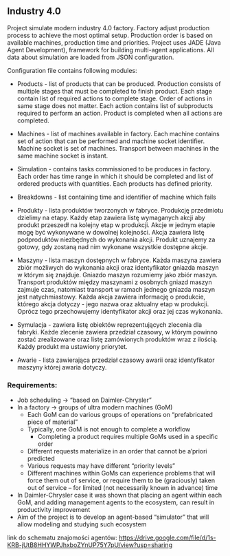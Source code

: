 ## Industry 4.0

Project simulate modern industry 4.0 factory. Factory adjust production process to achieve the most optimal setup. Production order is based on available machines, production time and priorities. Project uses JADE (Java Agent Development), framework for building multi-agent applications. All data about simulation are loaded from JSON configuration.

Configuration file contains following modules:

- Products - list of products that can be produced. Production consists of multiple stages that must be completed to finish product. Each stage contain list of required actions to complete stage. Order of actions in same stage does not matter. Each action contains list of subproducts required to perform an action. Product is completed when all actions are completed.
- Machines - list of machines available in factory. Each machine contains set of action that can be performed and machine socket identifier. Machine socket is set of machines. Transport between machines in the same machine socket is instant.
- Simulation - contains tasks commissioned to be produces in factory. Each order has time range in which it should be completed and list of ordered products with quantities. Each products has defined priority.
- Breakdowns - list containing time and identifier of machine which fails





- Produkty - lista produktów tworzonych w fabryce. Produkcję przedmiotu dzielimy na etapy. Każdy etap zawiera listę wymaganych akcji aby produkt przeszedł na kolejny etap w produkcji. Akcje w jednym etapie mogę być wykonywane w dowolnej kolejności. Akcja zawiera listę podproduktów niezbędnych do wykonania akcji. Produkt uznajemy za gotowy, gdy zostaną nad nim wykonane wszystkie dostępne akcje.
- Maszyny - lista maszyn dostępnych w fabryce. Każda maszyna zawiera zbiór możliwych do wykonania akcji oraz identyfikator gniazda maszyn w którym się znajduje. 
Gniazdo maszyn rozumiemy jako zbiór maszyn. Transport produktów między maszynami z osobnych gniazd maszyn zajmuje czas, natomiast transport w ramach jednego gniazda maszyn jest natychmiastowy.
Każda akcja zawiera informację o produkcie, którego akcja dotyczy - jego nazwa oraz aktualny etap w produkcji. Oprócz tego przechowujemy identyfikator akcji oraz jej czas wykonania.
- Symulacja - zawiera listę obiektów reprezentujących zlecenia dla fabryki. Każde zlecenie zawiera przedział czasowy, w którym powinno zostać zrealizowane oraz listę zamówionych produktów wraz z ilością. Każdy produkt ma ustawiony priorytet.
- Awarie - lista zawierająca przedział czasowy awarii oraz identyfikator maszyny której awaria dotyczy.

### Requirements:
* Job scheduling → “based on Daimler-Chrysler”
* In a factory → groups of ultra modern machines (GoM)
  * Each GoM can do various groups of operations on “prefabricated piece of material”
  * Typically, one GoM is not enough to complete a workflow
    * Completing a product requires multiple GoMs used in a specific order
  * Different requests materialize in an order that cannot be a’priori predicted
  * Various requests may have different “priority levels”
  * Different machines within GoMs can experience problems that will force them out of service, or require them to be (graciously) taken out of service – for limited (not necessarily known in advance) time
* In Daimler-Chrysler case it was shown that placing an agent within each GoM, and adding management agents to the ecosystem, can result in productivity improvement
* Aim of the project is to develop an agent-based “simulator” that will allow modeling and studying such ecosystem


link do schematu znajomości agentów: https://drive.google.com/file/d/1s-KRB-jUtB8HHYWPJhxboZYnUP75Y7pU/view?usp=sharing

